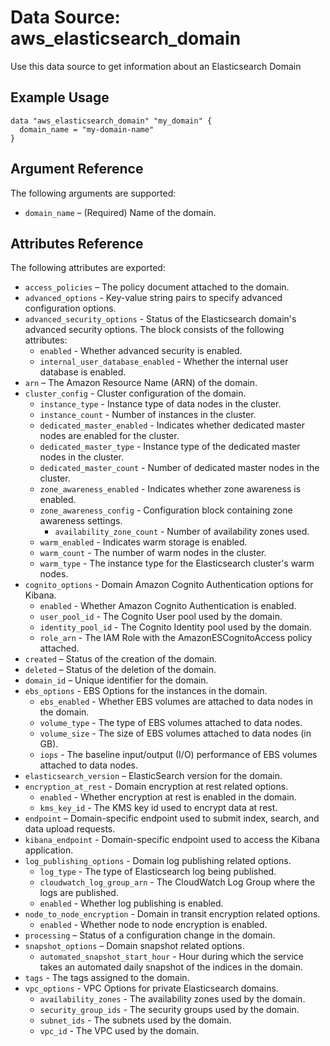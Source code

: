 
# Data Source: aws_elasticsearch_domain

Use this data source to get information about an Elasticsearch Domain

## Example Usage

```hcl
data "aws_elasticsearch_domain" "my_domain" {
  domain_name = "my-domain-name"
}
```

## Argument Reference

The following arguments are supported:

* `domain_name` – (Required) Name of the domain.


## Attributes Reference

The following attributes are exported:

* `access_policies` – The policy document attached to the domain.
* `advanced_options` - Key-value string pairs to specify advanced configuration options.
* `advanced_security_options` - Status of the Elasticsearch domain's advanced security options. The block consists of the following attributes:
    * `enabled` - Whether advanced security is enabled.
    * `internal_user_database_enabled` - Whether the internal user database is enabled.
* `arn` – The Amazon Resource Name (ARN) of the domain.
* `cluster_config` - Cluster configuration of the domain.
    * `instance_type` - Instance type of data nodes in the cluster.
    * `instance_count` - Number of instances in the cluster.
    * `dedicated_master_enabled` - Indicates whether dedicated master nodes are enabled for the cluster.
    * `dedicated_master_type` - Instance type of the dedicated master nodes in the cluster.
    * `dedicated_master_count` - Number of dedicated master nodes in the cluster.
    * `zone_awareness_enabled` - Indicates whether zone awareness is enabled.
    * `zone_awareness_config` - Configuration block containing zone awareness settings.
        * `availability_zone_count` - Number of availability zones used.
    * `warm_enabled` - Indicates warm storage is enabled.
    * `warm_count` - The number of warm nodes in the cluster.
    * `warm_type` - The instance type for the Elasticsearch cluster's warm nodes.   
* `cognito_options` - Domain Amazon Cognito Authentication options for Kibana.
    * `enabled` - Whether Amazon Cognito Authentication is enabled.
    * `user_pool_id` - The Cognito User pool used by the domain.
    * `identity_pool_id` - The Cognito Identity pool used by the domain.
    * `role_arn` - The IAM Role with the AmazonESCognitoAccess policy attached.
* `created` – Status of the creation of the domain.
* `deleted` – Status of the deletion of the domain.
* `domain_id` – Unique identifier for the domain.
* `ebs_options` - EBS Options for the instances in the domain.
    * `ebs_enabled` - Whether EBS volumes are attached to data nodes in the domain.
    * `volume_type` - The type of EBS volumes attached to data nodes.
    * `volume_size` - The size of EBS volumes attached to data nodes (in GB).
    * `iops` - The baseline input/output (I/O) performance of EBS volumes
	attached to data nodes.
* `elasticsearch_version` – ElasticSearch version for the domain.
* `encryption_at_rest` - Domain encryption at rest related options.
    * `enabled` - Whether encryption at rest is enabled in the domain.
    * `kms_key_id` - The KMS key id used to encrypt data at rest.
* `endpoint` – Domain-specific endpoint used to submit index, search, and data upload requests.
* `kibana_endpoint` - Domain-specific endpoint used to access the Kibana application.
* `log_publishing_options` - Domain log publishing related options.
    * `log_type` - The type of Elasticsearch log being published.
    * `cloudwatch_log_group_arn` - The CloudWatch Log Group where the logs are published.
    * `enabled` - Whether log publishing is enabled.
* `node_to_node_encryption` - Domain in transit encryption related options.
    * `enabled` - Whether node to node encryption is enabled.
* `processing` – Status of a configuration change in the domain.
* `snapshot_options` – Domain snapshot related options.
    * `automated_snapshot_start_hour` - Hour during which the service takes an automated daily
	snapshot of the indices in the domain.
* `tags` - The tags assigned to the domain.
* `vpc_options` - VPC Options for private Elasticsearch domains.
    * `availability_zones` - The availability zones used by the domain.
    * `security_group_ids` - The security groups used by the domain.
    * `subnet_ids` - The subnets used by the domain.
    * `vpc_id` - The VPC used by the domain.
